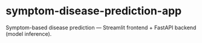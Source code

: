 # symptom-disease-prediction-app
Symptom-based disease prediction — Streamlit frontend + FastAPI backend (model inference).
